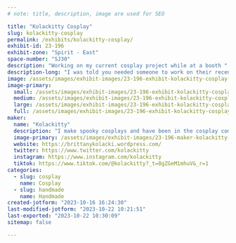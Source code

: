 ```yaml
---
# note: title, description, image are used for SEO

title: "Kolackitty Cosplay"
slug: kolackitty-cosplay
permalink: /exhibits/kolackitty-cosplay/
exhibit-id: 23-196
exhibit-zone: "Spirit - East"
space-number: "SJ30"
description: "Working on my current cosplay project while at a booth "
description-long: "I was told you needed someone to work on their recent Cosplay projects by a booth. That's what I plan on doing:)"
image: /assets/images/exhibit-images/23-196-exhibit-kolackitty-cosplay-a45fcc6e-ac0b-4111-94e5-ec57c30dae98-large.jpeg
image-primary: 
  small: /assets/images/exhibit-images/23-196-exhibit-kolackitty-cosplay-a45fcc6e-ac0b-4111-94e5-ec57c30dae98-small.jpeg
  medium: /assets/images/exhibit-images/23-196-exhibit-kolackitty-cosplay-a45fcc6e-ac0b-4111-94e5-ec57c30dae98-medium.jpeg
  large: /assets/images/exhibit-images/23-196-exhibit-kolackitty-cosplay-a45fcc6e-ac0b-4111-94e5-ec57c30dae98-large.jpeg
  full: /assets/images/exhibit-images/23-196-exhibit-kolackitty-cosplay-a45fcc6e-ac0b-4111-94e5-ec57c30dae98-full.jpeg
maker: 
  name: "Kolackitty"
  description: "I make spooky cosplays and have been in the cosplay community for about 7 years now."
  image-primary: /assets/images/exhibit-images/23-196-maker-kolackitty-cosplay-6917829a-bfe8-4df8-b73a-84b185c8b2e3-medium.jpeg
  website: https://brittanykolacki.wordpress.com/
  twitter: https://www.twitter.com/kolackitty
  instagram: https://www.instagram.com/kolackitty
  tiktok: https://www.tiktok.com/@kolackitty?_t=8gZGeM1mhuV&_r=1
categories: 
  - slug: cosplay
    name: Cosplay
  - slug: handmade
    name: Handmade
created-jotform: "2023-10-16 16:24:30"
last-modified-jotform: "2023-10-22 10:21:51"
last-exported: "2023-10-22 10:30:09"
sitemap: false

---
```

